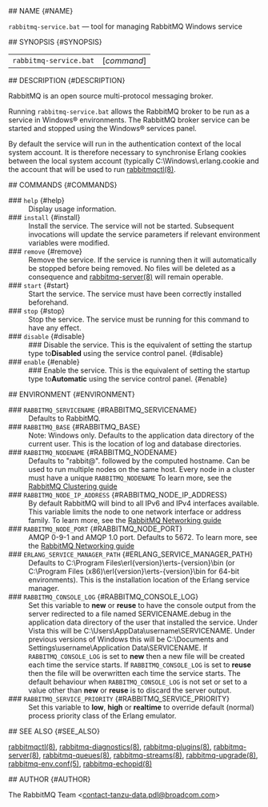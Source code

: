 <div class="manual-text">
  <section class="Sh">
## NAME {#NAME}
    <p class="Pp"><code class="Nm">rabbitmq-service.bat</code> — <span class="Nd">tool for managing RabbitMQ Windows service</span></p>
  </section>
  <section class="Sh">
## SYNOPSIS {#SYNOPSIS}
    <table class="Nm">
      <tr>
        <td><code class="Nm">rabbitmq-service.bat</code></td>
        <td>[<var class="Ar">command</var>]</td>
      </tr>
    </table>
  </section>
  <section class="Sh">
## DESCRIPTION {#DESCRIPTION}
    <p class="Pp">RabbitMQ is an open source multi-protocol messaging broker.</p>
    <p class="Pp">Running <code class="Nm">rabbitmq-service.bat</code> allows the RabbitMQ broker to be run as a service in Windows® environments. The RabbitMQ broker service can be started and stopped using the Windows® services panel.</p>
    <p class="Pp">By default the service will run in the authentication context of the local system account. It is therefore necessary to synchronise Erlang cookies between the local system account (typically <span class="Pa">C:\Windows\.erlang.cookie</span> and the account that will be used to run <a class="Xr" href="rabbitmqctl.8">rabbitmqctl(8)</a>.</p>
  </section>
  <section class="Sh">
## COMMANDS {#COMMANDS}
    <dl class="Bl-tag">
      <dt >
### <code class="Cm">help</code> {#help}
      </dt>
      <dd>Display usage information.</dd>
      <dt >
### <code class="Cm">install</code> {#install}
      </dt>
      <dd>Install the service. The service will not be started. Subsequent invocations will update the service parameters if relevant environment variables were modified.</dd>
      <dt >
### <code class="Cm">remove</code> {#remove}
      </dt>
      <dd>
        Remove the service. If the service is running then it will automatically be stopped before being removed. No files will be deleted as a consequence and <a class="Xr" href="rabbitmq-server.8">rabbitmq-server(8)</a> will remain operable.
      </dd>
      <dt >
### <code class="Cm">start</code> {#start}
      </dt>
      <dd>Start the service. The service must have been correctly installed beforehand.</dd>
      <dt >
### <code class="Cm">stop</code> {#stop}
      </dt>
      <dd>Stop the service. The service must be running for this command to have any effect.</dd>
      <dt >
### <code class="Cm">disable</code> {#disable}
      </dt>
      <dd>
###         Disable the service. This is the equivalent of setting the startup type to<b class="Sy" id="Disabled">Disabled</b> using the service control panel. {#disable}
      </dd>
      <dt >
### <code class="Cm">enable</code> {#enable}
      </dt>
      <dd>
###         Enable the service. This is the equivalent of setting the startup type to<b class="Sy" id="Automatic">Automatic</b> using the service control panel. {#enable}
      </dd>
    </dl>
  </section>
  <section class="Sh">
## ENVIRONMENT {#ENVIRONMENT}
    <dl class="Bl-tag">
      <dt >
### <code class="Ev">RABBITMQ_SERVICENAME</code> {#RABBITMQ_SERVICENAME}
      </dt>
      <dd>Defaults to RabbitMQ.</dd>
      <dt >
### <code class="Ev">RABBITMQ_BASE</code> {#RABBITMQ_BASE}
      </dt>
      <dd>Note: Windows only. Defaults to the application data directory of the current user. This is the location of log and database directories.</dd>
      <dt >
### <code class="Ev">RABBITMQ_NODENAME</code> {#RABBITMQ_NODENAME}
      </dt>
      <dd>
        Defaults to "rabbit@". followed by the computed hostname. Can be used to run multiple nodes on the same host. Every node in a cluster must have a unique <code class="Ev">RABBITMQ_NODENAME</code> To learn more, see the <a class="Lk" href="https://www.rabbitmq.com/docs/clustering">RabbitMQ Clustering guide</a>
      </dd>
      <dt >
### <code class="Ev">RABBITMQ_NODE_IP_ADDRESS</code> {#RABBITMQ_NODE_IP_ADDRESS}
      </dt>
      <dd>
        By default RabbitMQ will bind to all IPv6 and IPv4 interfaces available. This variable limits the node to one network interface or address family. To learn more, see the <a class="Lk" href="https://www.rabbitmq.com/docs/networking">RabbitMQ Networking guide</a>
      </dd>
      <dt >
### <code class="Ev">RABBITMQ_NODE_PORT</code> {#RABBITMQ_NODE_PORT}
      </dt>
      <dd>
        AMQP 0-9-1 and AMQP 1.0 port. Defaults to 5672. To learn more, see the <a class="Lk" href="https://www.rabbitmq.com/docs/networking">RabbitMQ Networking guide</a>
      </dd>
      <dt >
### <code class="Ev">ERLANG_SERVICE_MANAGER_PATH</code> {#ERLANG_SERVICE_MANAGER_PATH}
      </dt>
      <dd>Defaults to <span class="Pa">C:\Program&nbsp;Files\erl&lcub;version}\erts-&lcub;version}\bin</span> (or <span class="Pa">C:\Program&nbsp;Files&nbsp;(x86)\erl&lcub;version}\erts-&lcub;version}\bin</span> for 64-bit environments). This is the installation location of the Erlang service manager.</dd>
      <dt >
### <code class="Ev">RABBITMQ_CONSOLE_LOG</code> {#RABBITMQ_CONSOLE_LOG}
      </dt>
      <dd>Set this variable to <b class="Sy">new</b> or <b class="Sy">reuse</b> to have the console output from the server redirected to a file named <span class="Pa">SERVICENAME.debug</span> in the application data directory of the user that installed the service. Under Vista this will be <span class="Pa">C:\Users\AppData\username\SERVICENAME</span>. Under previous versions of Windows this will be <span class="Pa">C:\Documents and Settings\username\Application Data\SERVICENAME</span>. If <code class="Ev">RABBITMQ_CONSOLE_LOG</code> is set to <b class="Sy">new</b> then a new file will be created each time the service starts. If <code class="Ev">RABBITMQ_CONSOLE_LOG</code> is set to <b class="Sy">reuse</b> then the file will be overwritten each time the service starts. The default behaviour when <code class="Ev">RABBITMQ_CONSOLE_LOG</code> is not set or set to a value other than <b class="Sy">new</b> or <b class="Sy">reuse</b> is to discard the server output.</dd>
      <dt >
### <code class="Ev">RABBITMQ_SERVICE_PRIORITY</code> {#RABBITMQ_SERVICE_PRIORITY}
      </dt>
      <dd>Set this variable to <b class="Sy">low</b>, <b class="Sy">high</b> or <b class="Sy">realtime</b> to override default (normal) process priority class of the Erlang emulator.</dd>
    </dl>
  </section>
  <section class="Sh">
## SEE ALSO {#SEE_ALSO}
    <p class="Pp"><a class="Xr" href="rabbitmqctl.8">rabbitmqctl(8)</a>, <a class="Xr" href="rabbitmq-diagnostics.8">rabbitmq-diagnostics(8)</a>, <a class="Xr" href="rabbitmq-plugins.8">rabbitmq-plugins(8)</a>, <a class="Xr" href="rabbitmq-server.8">rabbitmq-server(8)</a>, <a class="Xr" href="rabbitmq-queues.8">rabbitmq-queues(8)</a>, <a class="Xr" href="rabbitmq-streams.8">rabbitmq-streams(8)</a>, <a class="Xr" href="rabbitmq-upgrade.8">rabbitmq-upgrade(8)</a>, <a class="Xr" href="rabbitmq-env.conf.5">rabbitmq-env.conf(5)</a>, <a class="Xr" href="rabbitmq-echopid.8">rabbitmq-echopid(8)</a></p>
  </section>
  <section class="Sh">
## AUTHOR {#AUTHOR}
    <p class="Pp"><span class="An">The RabbitMQ Team</span> &lt;<a class="Mt" href="mailto:contact-tanzu-data.pdl@broadcom.com">contact-tanzu-data.pdl@broadcom.com</a>&gt;</p>
  </section>
</div>
